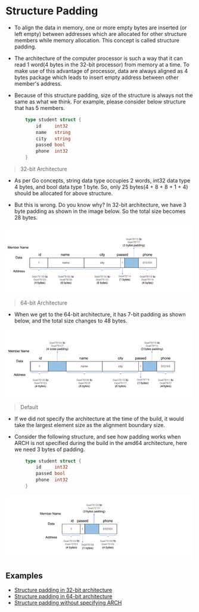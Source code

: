 # Structure Padding

- To align the data in memory, one or more empty bytes are inserted (or left empty) between addresses which are allocated for other structure members while memory allocation. This concept is called structure padding.

- The architecture of the computer processor is such a way that it can read 1 word(4 bytes in the 32-bit processor) from memory at a time. To make use of this advantage of processor, data are always aligned as 4 bytes package which leads to insert empty address between other member's address.

- Because of this structure padding, size of the structure is always not the same as what we think. For example, please consider below structure that has 5 members.

    ```go
        type student struct {
            id     int32
            name   string
            city   string
            passed bool
            phone  int32
        }
    ```

> 32-bit Architecture

- As per Go concepts, string data type occupies 2 words, int32 data type 4 bytes, and bool data type 1 byte. So, only 25 bytes(4 + 8 + 8 + 1 + 4) should be allocated for above structure.

- But this is wrong. Do you know why? In 32-bit architecture, we have 3 byte padding as shown in the image below. So the total size becomes 28 bytes.

![32-bit-architecture.png](https://github.com/gkjoyes/golang-tour/blob/master/lesson/02/syntax/struct-types/padding/images/32-bit-architecture.png)

> 64-bit Architecture

- When we get to the 64-bit architecture, it has 7-bit padding as shown below, and the total size changes to 48 bytes.

![64-bit-architecture.png](https://github.com/gkjoyes/golang-tour/blob/master/lesson/02/syntax/struct-types/padding/images/64-bit-architecture.png)

> Default

- If we did not specify the architecture at the time of the build, it would take the largest element size as the alignment boundary size.

- Consider the following structure, and see how padding works when ARCH is not specified during the build in the amd64 architecture, here we need 3 bytes of padding.

    ```go
        type student struct {
            id     int32
            passed bool
            phone  int32
        }
    ```

![Structure Padding](https://github.com/gkjoyes/golang-tour/blob/master/lesson/02/syntax/struct-types/padding/images/structure-padding.png)

## Examples

- [Structure padding in 32-bit architecture](https://github.com/gkjoyes/golang-tour/blob/master/lesson/02/syntax/struct-types/padding/example1/example1.go)
- [Structure padding in 64-bit architecture](https://github.com/gkjoyes/golang-tour/blob/master/lesson/02/syntax/struct-types/padding/example2/example2.go)
- [Structure padding without specifying ARCH](https://github.com/gkjoyes/golang-tour/blob/master/lesson/02/syntax/struct-types/padding/example2/example2.go)
